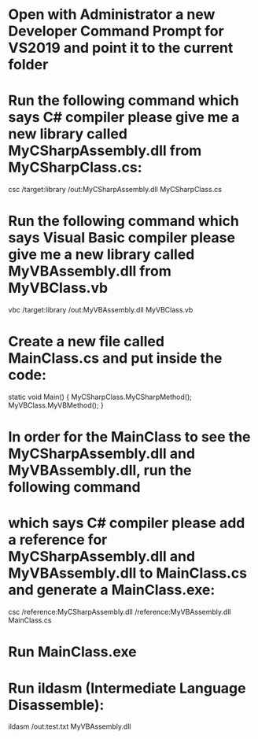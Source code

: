 # Open with Administrator a new Developer Command Prompt for VS2019 and point it to the current folder

# Run the following command which says C# compiler please give me a new library called MyCSharpAssembly.dll from MyCSharpClass.cs:

csc /target:library /out:MyCSharpAssembly.dll MyCSharpClass.cs 

# Run the following command which says Visual Basic compiler please give me a new library called MyVBAssembly.dll from MyVBClass.vb

vbc /target:library /out:MyVBAssembly.dll MyVBClass.vb

# Create a new file called MainClass.cs and put inside the code:

static void Main() 
{
    MyCSharpClass.MyCSharpMethod();
	MyVBClass.MyVBMethod();
}

# In order for the MainClass to see the MyCSharpAssembly.dll and MyVBAssembly.dll, run the following command
# which says C# compiler please add a reference for MyCSharpAssembly.dll and MyVBAssembly.dll to MainClass.cs and generate a MainClass.exe:

csc /reference:MyCSharpAssembly.dll /reference:MyVBAssembly.dll MainClass.cs

# Run MainClass.exe

# Run ildasm (Intermediate Language Disassemble):

ildasm /out:test.txt MyVBAssembly.dll